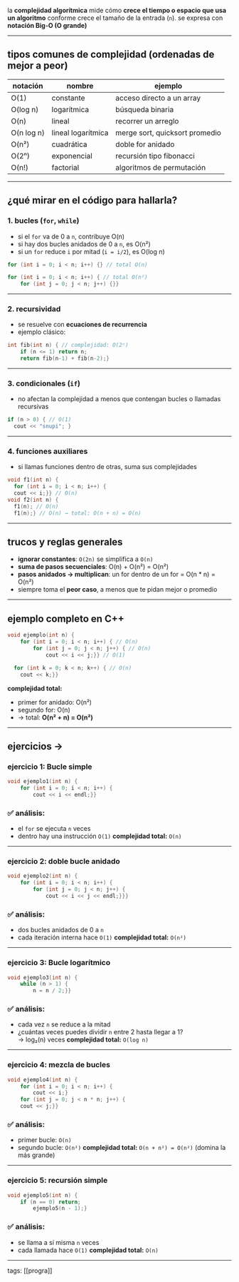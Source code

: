 la **complejidad algorítmica** mide cómo **crece el tiempo o espacio que usa un algoritmo** conforme crece el tamaño de la entrada (`n`). se expresa con **notación Big-O (O grande)**

---
## tipos comunes de complejidad (ordenadas de mejor a peor)

| notación   | nombre             | ejemplo                        |
| ---------- | ------------------ | ------------------------------ |
| O(1)       | constante          | acceso directo a un array      |
| O(log n)   | logarítmica        | búsqueda binaria               |
| O(n)       | lineal             | recorrer un arreglo            |
| O(n log n) | lineal logarítmica | merge sort, quicksort promedio |
| O(n²)      | cuadrática         | doble for anidado              |
| O(2ⁿ)      | exponencial        | recursión tipo fibonacci       |
| O(n!)      | factorial          | algoritmos de permutación      |

---
## ¿qué mirar en el código para hallarla?

### 1. bucles (`for`, `while`)

- si el `for` va de 0 a `n`, contribuye O(n)
- si hay dos bucles anidados de 0 a `n`, es O(n²)
- si un `for` reduce `i` por mitad (`i = i/2`), es O(log n)

```cpp
for (int i = 0; i < n; i++) {} // total O(n)
```

```cpp
for (int i = 0; i < n; i++) { // total O(n²)
    for (int j = 0; j < n; j++) {}}
```

---
### 2. recursividad

- se resuelve con **ecuaciones de recurrencia**
- ejemplo clásico:

```cpp
int fib(int n) { // complejidad: O(2ⁿ)
	if (n <= 1) return n;
	return fib(n-1) + fib(n-2);}
```

---
### 3. condicionales (`if`)

- no afectan la complejidad a menos que contengan bucles o llamadas recursivas

```cpp
if (n > 0) { // O(1)
  cout << "snupi"; }
```

---
### 4. funciones auxiliares

- si llamas funciones dentro de otras, suma sus complejidades

```cpp
void f1(int n) {
  for (int i = 0; i < n; i++) {
  cout << i;}} // O(n)
void f2(int n) {
  f1(n); // O(n)
  f1(n);} // O(n) → total: O(n + n) = O(n)
```

---
## trucos y reglas generales

- **ignorar constantes**: `O(2n)` se simplifica a `O(n)`
- **suma de pasos secuenciales**: O(n) + O(n²) = O(n²)
- **pasos anidados → multiplican**: un for dentro de un for = O(n * n) = O(n²)
- siempre toma el **peor caso**, a menos que te pidan mejor o promedio
---
## ejemplo completo en C++

```cpp
void ejemplo(int n) {
	for (int i = 0; i < n; i++) { // O(n)
		for (int j = 0; j < n; j++) { // O(n)
		    cout << i << j;}} // O(1)

  for (int k = 0; k < n; k++) { // O(n)
    cout << k;}}
```

**complejidad total:**  
- primer for anidado: O(n²)
- segundo for: O(n)
- -> total: **O(n² + n) = O(n²)**

---
## ejercicios ->

### ejercicio 1: Bucle simple

```cpp
void ejemplo1(int n) {
	for (int i = 0; i < n; i++) {
		cout << i << endl;}}
```
### ✅ análisis:
- el `for` se ejecuta `n` veces
- dentro hay una instrucción `O(1)` 
**complejidad total:**  `O(n)`

---
### ejercicio 2: doble bucle anidado

```cpp
void ejemplo2(int n) {
	for (int i = 0; i < n; i++) {
	    for (int j = 0; j < n; j++) {
		    cout << i << j << endl;}}}
```
### ✅ análisis:
- dos bucles anidados de 0 a `n`
- cada iteración interna hace `O(1)`
**complejidad total:**  `O(n²)`

---
### ejercicio 3: Bucle logarítmico

```cpp
void ejemplo3(int n) {
	while (n > 1) {
		n = n / 2;}}
```
### ✅ análisis:
- cada vez `n` se reduce a la mitad
- ¿cuántas veces puedes dividir `n` entre 2 hasta llegar a 1?  
    → log₂(n) veces
**complejidad total:**  `O(log n)`

---
### ejercicio 4: mezcla de bucles

```cpp
void ejemplo4(int n) {
	for (int i = 0; i < n; i++) {
	    cout << i;}
	for (int j = 0; j < n * n; j++) {
    cout << j;}}
```
### ✅ análisis:
- primer bucle: `O(n)`
- segundo bucle: `O(n²)`
**complejidad total:**  `O(n + n²) = O(n²)` (domina la más grande)

---
### ejercicio 5: recursión simple

```cpp
void ejemplo5(int n) {
	if (n == 0) return;
		ejemplo5(n - 1);}
```
### ✅ análisis:
- se llama a sí misma `n` veces
- cada llamada hace `O(1)`
**complejidad total:**  `O(n)`

---

tags: [[progra]]